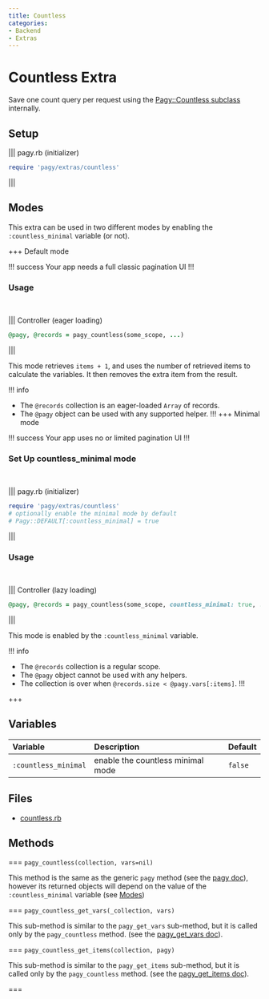 ```yaml
---
title: Countless
categories:
- Backend
- Extras
---
```


# Countless Extra

Save one count query per request using the [Pagy::Countless subclass](/docs/api/countless.md) internally.

## Setup

||| pagy.rb (initializer)
```ruby
require 'pagy/extras/countless'
```
|||


## Modes

This extra can be used in two different modes by enabling the `:countless_minimal` variable (or not).

+++ Default mode

!!! success
Your app needs a full classic pagination UI
!!!

### Usage

<br>

||| Controller (eager loading)
```ruby
@pagy, @records = pagy_countless(some_scope, ...)
```
|||

This mode retrieves `items + 1`, and uses the number of retrieved items to calculate the variables. It then removes the extra item from the result.

!!! info
- The `@records` collection is an eager-loaded `Array` of records.
- The `@pagy` object can be used with any supported helper.
!!!
+++ Minimal mode

!!! success
Your app uses no or limited pagination UI
!!!

### Set Up countless_minimal mode
<br>

||| pagy.rb (initializer)
```ruby
require 'pagy/extras/countless'
# optionally enable the minimal mode by default
# Pagy::DEFAULT[:countless_minimal] = true
```
|||



### Usage
<br>

||| Controller (lazy loading)
```ruby
@pagy, @records = pagy_countless(some_scope, countless_minimal: true, ...)
```
|||

This mode is enabled by the `:countless_minimal` variable.

!!! info
- The `@records` collection is a regular scope.
- The `@pagy` object cannot be used with any helpers.
- The collection is over when `@records.size < @pagy.vars[:items]`. 
!!!

+++

## Variables

| Variable             | Description                       | Default |
|:---------------------|:----------------------------------|:--------|
| `:countless_minimal` | enable the countless minimal mode | `false` |

## Files

- [countless.rb](https://github.com/ddnexus/pagy/blob/master/lib/pagy/extras/countless.rb)

## Methods

=== `pagy_countless(collection, vars=nil)`

This method is the same as the generic `pagy` method (see the [pagy doc](/docs/api/backend.md#pagycollection-varsnil)), however its returned objects will depend on the value of the `:countless_minimal` variable (see [Modes](#modes))

=== `pagy_countless_get_vars(_collection, vars)`

This sub-method is similar to the `pagy_get_vars` sub-method, but it is called only by the `pagy_countless` method. (see the [pagy_get_vars doc](/docs/api/backend.md#pagy_get_varscollection-vars)).

=== `pagy_countless_get_items(collection, pagy)`

This sub-method is similar to the `pagy_get_items` sub-method, but it is called only by the `pagy_countless` method. (see the [pagy_get_items doc](/docs/api/backend.md#pagy_get_itemscollection-pagy)).

===
